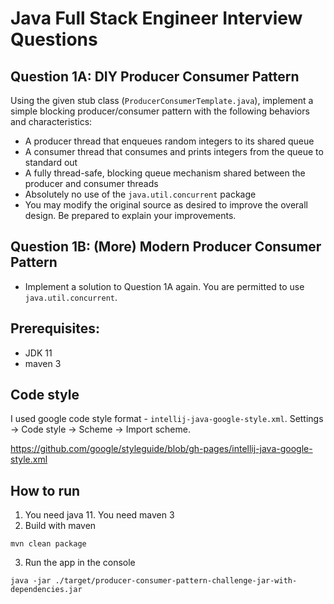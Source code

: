 # Java Full Stack Engineer Interview Questions

## Question 1A: DIY Producer Consumer Pattern

Using the given stub class (`ProducerConsumerTemplate.java`), implement a simple blocking
producer/consumer pattern with the following behaviors and characteristics:

- A producer thread that enqueues random integers to its shared queue
- A consumer thread that consumes and prints integers from the queue to standard out
- A fully thread-safe, blocking queue mechanism shared between the producer and consumer threads
- Absolutely no use of the `java.util.concurrent` package
- You may modify the original source as desired to improve the overall design. Be prepared to
  explain your improvements.

## Question 1B: (More) Modern Producer Consumer Pattern

- Implement a solution to Question 1A again. You are permitted to use `java.util.concurrent`.

## Prerequisites:

- JDK 11
- maven 3

## Code style

I used google code style format - `intellij-java-google-style.xml`. Settings -> Code style -> Scheme
-> Import scheme.

https://github.com/google/styleguide/blob/gh-pages/intellij-java-google-style.xml

## How to run

1) You need java 11. You need maven 3
2) Build with maven

```shell
mvn clean package
```

3) Run the app in the console

```shell
java -jar ./target/producer-consumer-pattern-challenge-jar-with-dependencies.jar
```
